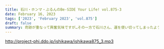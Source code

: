```yaml
---
title: 石川・ホンマ・ぶるんのBe-SIDE Your Life! vol.875-3
date: February 16, 2023
tags: ['2023', 'February 2023', 'vol.875']
draft: false
summary: 奇跡が重なって興奮気味ですが…その一方で石川さん、運を使い切ってしまったようです…
---
```


http://project-phi.ddo.jp/ishikawa/ishikawa875_3.mp3